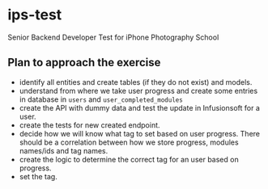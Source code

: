 # ips-test
Senior Backend Developer Test for iPhone Photography School

## Plan to approach the exercise
* identify all entities and create tables (if they do not exist) and models. 
* understand from where we take user progress and create some entries in database in `users` and `user_completed_modules`
* create the API with dummy data and test the update in Infusionsoft for a user. 
* create the tests for new created endpoint.
* decide how we will know what tag to set based on user progress. 
There should be a correlation between how we store progress, modules names/ids and tag names. 
* create the logic to determine the correct tag for an user based on progress. 
* set the tag. 

